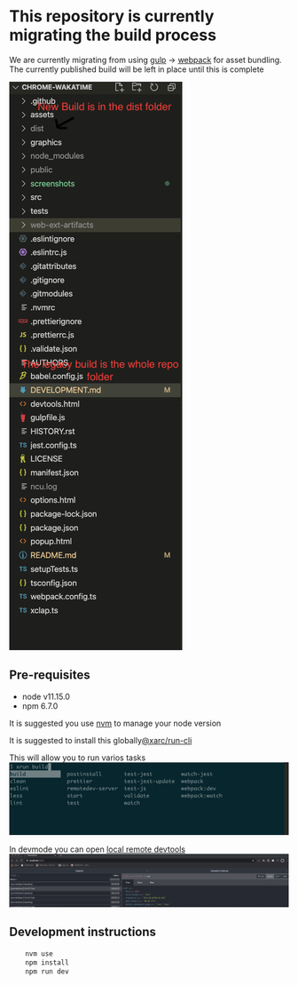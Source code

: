 # This repository is currently migrating the build process

We are currently migrating from using [gulp](https://gulpjs.com/) -> [webpack](https://www.google.com/search?q=webpack&oq=webpack&aqs=chrome.0.69i59l3j69i60l3j69i61l2.1368j0j4&sourceid=chrome&ie=UTF-8) for asset bundling. The currently published build will be left in place until this is complete

![build locations](./screenshots/repo-build.png)

## Pre-requisites

- node v11.15.0
- npm 6.7.0

It is suggested you use [nvm](https://github.com/nvm-sh/nvm) to manage your node version

It is suggested to install this globally[@xarc/run-cli](https://www.npmjs.com/package/@xarc/run-cli)

This will allow you to run varios tasks
![xrun auto complete](./screenshots/xrun-autocomplete.png)

In devmode you can open [local remote devtools](http://localhost:8000)
![remote redux devtools](./screenshots/remote-redux-devtools.png)

## Development instructions

```
    nvm use
    npm install
    npm run dev
```
